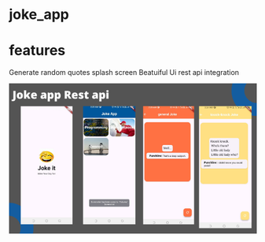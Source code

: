 # joke_app

# features

Generate random quotes
splash screen
Beatuiful Ui
rest api integration

![App Screenshot](images/appimage.png)
